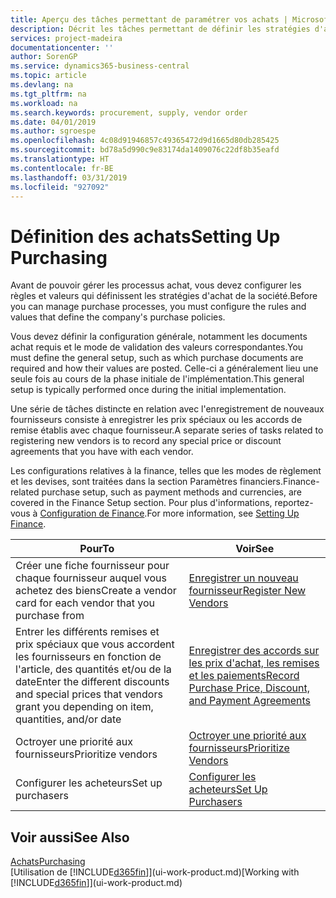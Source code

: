 ```yaml
---
title: Aperçu des tâches permettant de paramétrer vos achats | Microsoft Docs
description: Décrit les tâches permettant de définir les stratégies d'approvisionnement de votre société et de déterminer vos processus d'achat.
services: project-madeira
documentationcenter: ''
author: SorenGP
ms.service: dynamics365-business-central
ms.topic: article
ms.devlang: na
ms.tgt_pltfrm: na
ms.workload: na
ms.search.keywords: procurement, supply, vendor order
ms.date: 04/01/2019
ms.author: sgroespe
ms.openlocfilehash: 4c08d91946857c49365472d9d1665d80db285425
ms.sourcegitcommit: bd78a5d990c9e83174da1409076c22df8b35eafd
ms.translationtype: HT
ms.contentlocale: fr-BE
ms.lasthandoff: 03/31/2019
ms.locfileid: "927092"
---
```

# <a name="setting-up-purchasing"></a><span data-ttu-id="a7507-103">Définition des achats</span><span class="sxs-lookup"><span data-stu-id="a7507-103">Setting Up Purchasing</span></span>
<span data-ttu-id="a7507-104">Avant de pouvoir gérer les processus achat, vous devez configurer les règles et valeurs qui définissent les stratégies d'achat de la société.</span><span class="sxs-lookup"><span data-stu-id="a7507-104">Before you can manage purchase processes, you must configure the rules and values that define the company's purchase policies.</span></span>

<span data-ttu-id="a7507-105">Vous devez définir la configuration générale, notamment les documents achat requis et le mode de validation des valeurs correspondantes.</span><span class="sxs-lookup"><span data-stu-id="a7507-105">You must define the general setup, such as which purchase documents are required and how their values are posted.</span></span> <span data-ttu-id="a7507-106">Celle-ci a généralement lieu une seule fois au cours de la phase initiale de l'implémentation.</span><span class="sxs-lookup"><span data-stu-id="a7507-106">This general setup is typically performed once during the initial implementation.</span></span>

<span data-ttu-id="a7507-107">Une série de tâches distincte en relation avec l'enregistrement de nouveaux fournisseurs consiste à enregistrer les prix spéciaux ou les accords de remise établis avec chaque fournisseur.</span><span class="sxs-lookup"><span data-stu-id="a7507-107">A separate series of tasks related to registering new vendors is to record any special price or discount agreements that you have with each vendor.</span></span>

<span data-ttu-id="a7507-108">Les configurations relatives à la finance, telles que les modes de règlement et les devises, sont traitées dans la section Paramètres financiers.</span><span class="sxs-lookup"><span data-stu-id="a7507-108">Finance-related purchase setup, such as payment methods and currencies, are covered in the Finance Setup section.</span></span> <span data-ttu-id="a7507-109">Pour plus d'informations, reportez-vous à [Configuration de Finance](finance-setup-finance.md).</span><span class="sxs-lookup"><span data-stu-id="a7507-109">For more information, see [Setting Up Finance](finance-setup-finance.md).</span></span>

| <span data-ttu-id="a7507-110">Pour</span><span class="sxs-lookup"><span data-stu-id="a7507-110">To</span></span> | <span data-ttu-id="a7507-111">Voir</span><span class="sxs-lookup"><span data-stu-id="a7507-111">See</span></span> |
| --- | --- |
| <span data-ttu-id="a7507-112">Créer une fiche fournisseur pour chaque fournisseur auquel vous achetez des biens</span><span class="sxs-lookup"><span data-stu-id="a7507-112">Create a vendor card for each vendor that you purchase from</span></span>|[<span data-ttu-id="a7507-113">Enregistrer un nouveau fournisseur</span><span class="sxs-lookup"><span data-stu-id="a7507-113">Register New Vendors</span></span>](purchasing-how-register-new-vendors.md) |
| <span data-ttu-id="a7507-114">Entrer les différents remises et prix spéciaux que vous accordent les fournisseurs en fonction de l'article, des quantités et/ou de la date</span><span class="sxs-lookup"><span data-stu-id="a7507-114">Enter the different discounts and special prices that vendors grant you depending on item, quantities, and/or date</span></span> |[<span data-ttu-id="a7507-115">Enregistrer des accords sur les prix d'achat, les remises et les paiements</span><span class="sxs-lookup"><span data-stu-id="a7507-115">Record Purchase Price, Discount, and Payment Agreements</span></span>](purchasing-how-record-purchase-price-discount-payment-agreements.md) |
| <span data-ttu-id="a7507-116">Octroyer une priorité aux fournisseurs</span><span class="sxs-lookup"><span data-stu-id="a7507-116">Prioritize vendors</span></span> |[<span data-ttu-id="a7507-117">Octroyer une priorité aux fournisseurs</span><span class="sxs-lookup"><span data-stu-id="a7507-117">Prioritize Vendors</span></span>](purchasing-how-prioritize-vendors.md) |
| <span data-ttu-id="a7507-118">Configurer les acheteurs</span><span class="sxs-lookup"><span data-stu-id="a7507-118">Set up purchasers</span></span> |[<span data-ttu-id="a7507-119">Configurer les acheteurs</span><span class="sxs-lookup"><span data-stu-id="a7507-119">Set Up Purchasers</span></span>](purchasing-how-setup-purchasers.md) |

## <a name="see-also"></a><span data-ttu-id="a7507-120">Voir aussi</span><span class="sxs-lookup"><span data-stu-id="a7507-120">See Also</span></span>
[<span data-ttu-id="a7507-121">Achats</span><span class="sxs-lookup"><span data-stu-id="a7507-121">Purchasing</span></span>](purchasing-manage-purchasing.md)  
<span data-ttu-id="a7507-122">[Utilisation de [!INCLUDE[d365fin](includes/d365fin_md.md)]](ui-work-product.md)</span><span class="sxs-lookup"><span data-stu-id="a7507-122">[Working with [!INCLUDE[d365fin](includes/d365fin_md.md)]](ui-work-product.md)</span></span>
